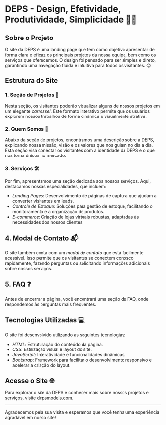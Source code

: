 # DEPS - Design, Efetividade, Produtividade, Simplicidade 🎨🚀

## Sobre o Projeto

O site da DEPS é uma landing page que tem como objetivo apresentar de forma clara e eficaz os principais projetos da nossa equipe, bem como os serviços que oferecemos. O design foi pensado para ser simples e direto, garantindo uma navegação fluida e intuitiva para todos os visitantes. 😊

## Estrutura do Site

### 1. Seção de Projetos 📁

Nesta seção, os visitantes poderão visualizar alguns de nossos projetos em um elegante *carrossel*. Este formato interativo permite que os usuários explorem nossos trabalhos de forma dinâmica e visualmente atrativa.

### 2. Quem Somos 👥

Abaixo da seção de projetos, encontramos uma descrição sobre a DEPS, explicando nossa missão, visão e os valores que nos guiam no dia a dia. Esta seção visa conectar os visitantes com a identidade da DEPS e o que nos torna únicos no mercado.

### 3. Serviços 🛠

Por fim, apresentamos uma seção dedicada aos nossos serviços. Aqui, destacamos nossas especialidades, que incluem:

- *Landing Pages*: Desenvolvimento de páginas de captura que ajudam a converter visitantes em leads.
- *Controle de Estoque*: Soluções para gestão de estoque, facilitando o monitoramento e a organização de produtos.
- *E-commerce*: Criação de lojas virtuais robustas, adaptadas às necessidades dos nossos clientes.

## 4. Modal de Contato 📬

O site também conta com um *modal de contato* que está facilmente acessível. Isso permite que os visitantes se conectem conosco rapidamente, fazendo perguntas ou solicitando informações adicionais sobre nossos serviços.

## 5. FAQ ❓

Antes de encerrar a página, você encontrará uma seção de FAQ, onde respondemos às perguntas mais frequentes.

## Tecnologias Utilizadas 💻

O site foi desenvolvido utilizando as seguintes tecnologias:

- *HTML*: Estruturação do conteúdo da página.
- *CSS*: Estilização visual e layout do site.
- *JavaScript*: Interatividade e funcionalidades dinâmicas.
- *Bootstrap*: Framework para facilitar o desenvolvimento responsivo e acelerar a criação do layout.

## Acesse o Site 🌐

Para explorar o site da DEPS e conhecer mais sobre nossos projetos e serviços, visite [depsmodels.com](https://depsmodels.com).

---

Agradecemos pela sua visita e esperamos que você tenha uma experiência agradável em nosso site!
